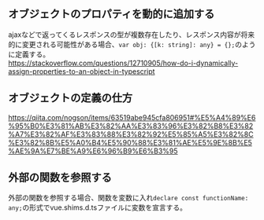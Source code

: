 ## オブジェクトのプロパティを動的に追加する  
ajaxなどで返ってくるレスポンスの型が複数存在したり、レスポンス内容が将来的に変更される可能性がある場合、`var obj: {[k: string]: any} = {};`のように定義する。  
https://stackoverflow.com/questions/12710905/how-do-i-dynamically-assign-properties-to-an-object-in-typescript

## オブジェクトの定義の仕方  
https://qiita.com/nogson/items/63519abe945cfa806951#%E5%A4%89%E6%95%B0%E3%81%AB%E3%82%AA%E3%83%96%E3%82%B8%E3%82%A7%E3%82%AF%E3%83%88%E3%82%92%E5%85%A5%E3%82%8C%E3%82%8B%E5%A0%B4%E5%90%88%E3%81%AE%E5%9E%8B%E5%AE%9A%E7%BE%A9%E6%96%B9%E6%B3%95

## 外部の関数を参照する  
外部の関数を参照する場合、関数を変数に入れ`declare const functionName: any;`の形式でvue.shims.d.tsファイルに変数を宣言する。
